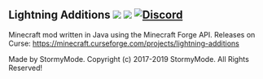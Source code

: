 ## Lightning Additions [![](http://cf.way2muchnoise.eu/full_lightning-additions.svg)](https://minecraft.curseforge.com/projects/lightning-additions) [![](http://cf.way2muchnoise.eu/versions/lightning-additions.svg)](https://minecraft.curseforge.com/projects/lightning-additions) [![Discord](https://img.shields.io/badge/Discord-LightningComms-blue.svg)](https://discord.gg/f9adevk)

Minecraft mod written in Java using the Minecraft Forge API. Releases on Curse: https://minecraft.curseforge.com/projects/lightning-additions

Made by StormyMode.
Copyright (c) 2017-2019 StormyMode. All Rights Reserved!
